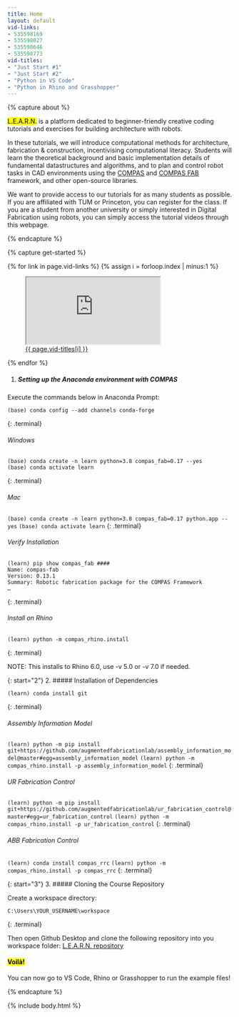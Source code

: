 ```yaml
---
title: Home
layout: default
vid-links:
- 535598169
- 535598027
- 535598646
- 535598773
vid-titles:
- "Just Start #1"
- "Just Start #2"
- "Python in VS Code"
- "Python in Rhino and Grasshopper"
---
```

<!-- ABOUT -->
{% capture about %}

<!-- Edit below to change body text of About -->
<mark>L.E.A.R.N.</mark> is a platform dedicated to beginner-friendly creative coding tutorials and exercises for building architecture with robots.

In these tutorials, we will introduce computational methods for architecture, fabrication & construction, incentivising computational literacy. Students will learn the theoretical background and basic implementation details of fundamental datastructures and algorithms, and to plan and control robot tasks in CAD environments using the [COMPAS](https://compas.dev/) and [COMPAS FAB](https://gramaziokohler.github.io/compas_fab/latest/) framework, and other open-source libraries.

We want to provide access to our tutorials for as many students as possible. If you are affiliated with TUM or Princeton, you can register for the class. If you are a student from another university or simply interested in Digital Fabrication using robots, you can simply access the tutorial videos through this webpage.
<!-- END OF SECTION -->

{% endcapture %}

<!-- GET STARTED -->
{% capture get-started %}

<!-- Keep these figure tags unindented, Jekyll interprets tabbed HTML as MD code blocks -->
<!-- Iteratively get the videos -->
{% for link in page.vid-links %}
{% assign i = forloop.index | minus:1 %}
<figure>
    <iframe src="https://player.vimeo.com/video/{{ link }}" webkitallowfullscreen mozallowfullscreen allowfullscreen></iframe>
    <figcaption><a href="https://vimeo.com/{{ link }}" target="_blank">{{ page.vid-titles[i] }}</a></figcaption>
</figure>
{% endfor %}

<!-- Edit below to change the text of Get Started -->
1. ##### Setting up the Anaconda environment with COMPAS

Execute the commands below in Anaconda Prompt:

```
(base) conda config --add channels conda-forge
```
{: .terminal}

###### Windows

```
(base) conda create -n learn python=3.8 compas_fab=0.17 --yes
(base) conda activate learn
```
{: .terminal}

###### Mac

`(base) conda create -n learn python=3.8 compas_fab=0.17 python.app --yes`
`(base) conda activate learn`
{: .terminal}

###### Verify Installation

```
(learn) pip show compas_fab ####
Name: compas-fab
Version: 0.13.1
Summary: Robotic fabrication package for the COMPAS Framework
…
```
{: .terminal}

###### Install on Rhino

```
(learn) python -m compas_rhino.install
```
{: .terminal}

NOTE: This installs to Rhino 6.0, use -v 5.0 or -v 7.0 if needed.

{: start="2"}
2. ##### Installation of Dependencies

```
(learn) conda install git
```
{: .terminal}

###### Assembly Information Model
<!-- Use single line code mark to make sure that it doesn't overflow -->
`(learn) python -m pip install git+https://github.com/augmentedfabricationlab/assembly_information_model@master#egg=assembly_information_model`
`(learn) python -m compas_rhino.install -p assembly_information_model`
{: .terminal}

###### UR Fabrication Control

`(learn) python -m pip install git+https://github.com/augmentedfabricationlab/ur_fabrication_control@master#egg=ur_fabrication_control`
`(learn) python -m compas_rhino.install -p ur_fabrication_control`
{: .terminal}

###### ABB Fabrication Control
    
`(learn) conda install compas_rrc`
`(learn) python -m compas_rhino.install -p compas_rrc`
{: .terminal}

{: start="3"}
3. ##### Cloning the Course Repository

Create a workspace directory:
```
C:\Users\YOUR_USERNAME\workspace
```
{: .terminal}

Then open Github Desktop and clone the following repository into you workspace folder: [L.E.A.R.N. repository](https://github.com/le-ar-n/le-ar-n)

<!-- HTML for the fun skewed text -->
<aside> <h4 class="white-skewed-headline display-block"><mark>Voilà!</mark></h4> </aside>

You can now go to VS Code, Rhino or Grasshopper to run the example files!

<!-- END OF SECTION -->

{% endcapture %}

{% include body.html %}